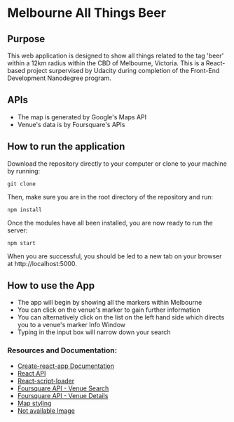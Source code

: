 # Melbourne All Things Beer

## Purpose
This web application is designed to show all things related to the tag 'beer' within a 12km radius within the CBD of Melbourne, Victoria. This is a React-based project surpervised by Udacity during completion of the Front-End Development Nanodegree program.

## APIs
* The map is generated by Google's Maps API
* Venue's data is by Foursquare's APIs

## How to run the application
Download the repository directly to your computer or clone to your machine by running:

```
git clone
```
Then, make sure you are in the root directory of the repository and run:
```
npm install
```
Once the modules have all been installed, you are now ready to run the server:
```
npm start
```
When you are successful, you should be led to a new tab on your browser at http://localhost:5000.

## How to use the App
* The app will begin by showing all the markers within Melbourne
* You can click on the venue's marker to gain further information
* You can alternatively click on the list on the left hand side which
directs you to a venue's marker Info Window
* Typing in the input box will narrow down your search

### Resources and Documentation:
* [Create-react-app Documentation](https://github.com/facebookincubator/create-react-app)
* [React API](https://facebook.github.io/react/docs/react-api.html)
* [React-script-loader](https://www.npmjs.com/package/react-async-script-loader)
* [Foursquare API - Venue Search](https://developer.foursquare.com/docs/api/venues/search)
* [Foursquare API - Venue Details](https://developer.foursquare.com/docs/api/venues/details)
* [Map styling](https://snazzymaps.com/style/35/avocado-world)
* [Not available Image](https://www.google.com.au/search?q=no+image+available&rlz=1C1CHBF_en-gbAU751AU751&source=lnms&tbm=isch&sa=X&ved=0ahUKEwjP0fG_vPraAhWIT7wKHUNJCu4Q_AUICigB&biw=1078&bih=1468#imgrc=XYIOfiIviSb59M:)
